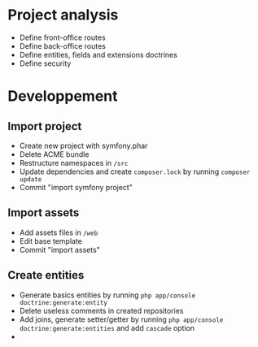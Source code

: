 Project analysis
================

- Define front-office routes
- Define back-office routes
- Define entities, fields and extensions doctrines
- Define security

Developpement
=============

Import project
--------------

- Create new project with symfony.phar
- Delete ACME bundle
- Restructure namespaces in ``/src``
- Update dependencies and create ``composer.lock`` by running ``composer update``
- Commit "import symfony project"

Import assets
-------------

- Add assets files in ``/web``
- Edit base template
- Commit "import assets"

Create entities
---------------

- Generate basics entities by running ``php app/console doctrine:generate:entity``
- Delete useless comments in created repositories
- Add joins, generate setter/getter by running ``php app/console doctrine:generate:entities`` and add ``cascade`` option
- 
